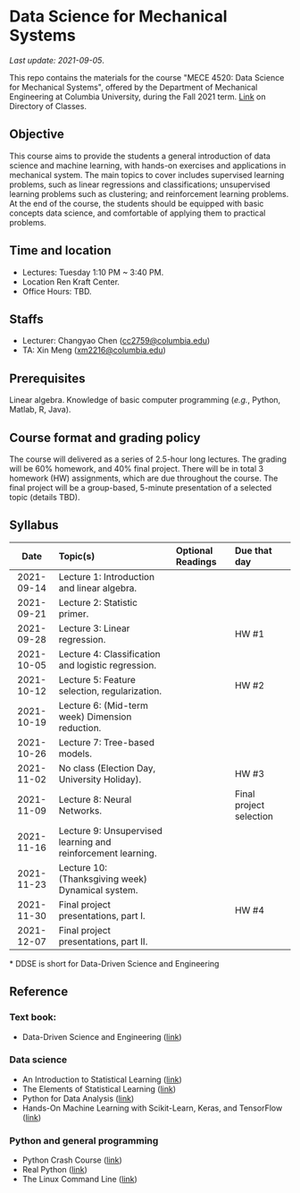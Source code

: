 # Data Science for Mechanical Systems
_Last update: 2021-09-05_.

This repo contains the materials for the course "MECE 4520: Data Science for Mechanical Systems", offered by the Department of Mechanical Engineering at Columbia University, during the Fall 2021 term. [Link](http://www.columbia.edu/cu/bulletin/uwb/#/cu/bulletin/uwb/subj/MECE/E4520-20213-001/) on Directory of Classes.

## Objective
This course aims to provide the students a general introduction of data science and machine learning, with hands-on exercises and applications in mechanical system. The main topics to cover includes supervised learning problems, such as linear regressions and classifications; unsupervised learning problems such as clustering; and reinforcement learning problems. At the end of the course, the students should be equipped with basic concepts data science, and comfortable of applying them to practical problems.

## Time and location
* Lectures: Tuesday 1:10 PM ~ 3:40 PM.
* Location Ren Kraft Center.
* Office Hours: TBD.

## Staffs
* Lecturer: Changyao Chen (cc2759@columbia.edu)
* TA: Xin Meng (xm2216@columbia.edu)

## Prerequisites
Linear algebra. Knowledge of basic computer programming (_e.g._, Python, Matlab, R, Java).

## Course format and grading policy
The course will delivered as a series of 2.5-hour long lectures. The grading will be 60% homework, and 40% final project. There will be in total 3 homework (HW) assignments, which are due throughout the course. The final project will be a group-based, 5-minute presentation of a selected topic (details TBD).

## Syllabus
|  **Date**  | **Topic(s)**                                                 | **Optional Readings** | **Due that day**        |
| :--------: | :----------------------------------------------------------- | :-------------------- | :---------------------- |
| 2021-09-14 | Lecture 1: Introduction and linear algebra.                  |                       |                         |
| 2021-09-21 | Lecture 2: Statistic primer.                                 |
| 2021-09-28 | Lecture 3: Linear regression.                                |                       | HW #1                   |
| 2021-10-05 | Lecture 4: Classification and logistic regression.           |
| 2021-10-12 | Lecture 5: Feature selection, regularization.                |                       | HW #2                   |
| 2021-10-19 | Lecture 6: (Mid-term week) Dimension reduction.              |                       |                         |
| 2021-10-26 | Lecture 7: Tree-based models.                                |
| 2021-11-02 | No class (Election Day, University Holiday).                 |                       | HW #3                   |
| 2021-11-09 | Lecture 8: Neural Networks.                                  |                       | Final project selection |
| 2021-11-16 | Lecture 9: Unsupervised learning and reinforcement learning. |
| 2021-11-23 | Lecture 10: (Thanksgiving week) Dynamical system.            |                       |                         |
| 2021-11-30 | Final project presentations, part I.                         |                       | HW #4                   |
| 2021-12-07 | Final project presentations, part II.                        |

\* DDSE is short for Data-Driven Science and Engineering

## Reference
### Text book:
* Data-Driven Science and Engineering ([link](http://www.databookuw.com/))
### Data science
* An Introduction to Statistical Learning ([link](https://www.statlearning.com/))
* The Elements of
Statistical Learning ([link](https://web.stanford.edu/~hastie/ElemStatLearn/))
* Python for Data Analysis ([link](https://www.oreilly.com/library/view/python-for-data/9781449323592/))
* Hands-On Machine Learning with Scikit-Learn, Keras, and TensorFlow ([link](https://www.oreilly.com/library/view/hands-on-machine-learning/9781492032632/))
### Python and general programming
* Python Crash Course ([link](https://nostarch.com/pythoncrashcourse2e))
* Real Python ([link](https://realpython.com/))
* The Linux Command Line ([link](https://linuxcommand.org/tlcl.php))



